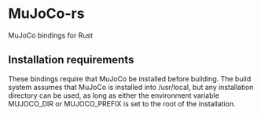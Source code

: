 # MuJoCo-rs
MuJoCo bindings for Rust

## Installation requirements
These bindings require that MuJoCo be installed before building.  The build system assumes that MuJoCo is installed into /usr/local, but any installation directory can be used, as long as either the environment variable MUJOCO_DIR or MUJOCO_PREFIX is set to the root of the installation.